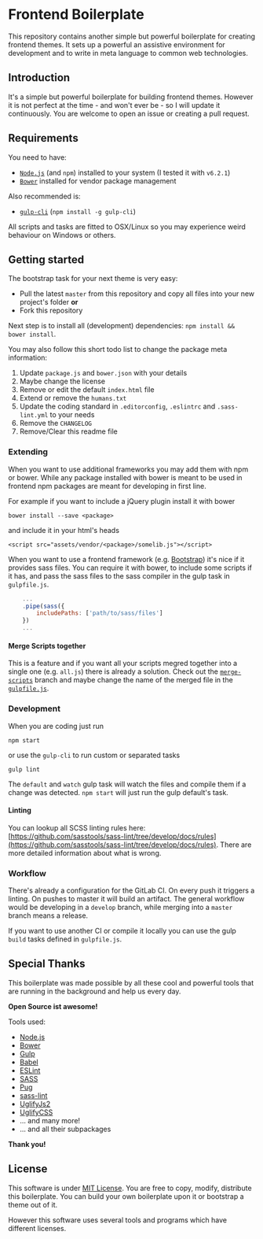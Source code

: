 # Frontend Boilerplate
This repository contains another simple but powerful boilerplate for creating frontend themes. 
It sets up a powerful an assistive environment for development and to write in meta language to common web technologies.

## Introduction
It's a simple but powerful boilerplate for building frontend themes. However it is not perfect 
at the time - and won't ever be - so I will update it continuously. You are welcome to open 
an issue or creating a pull request.

## Requirements
You need to have:
* [`Node.js`](https://nodejs.org/) (and `npm`) installed to your system (I tested it with `v6.2.1`)
* [`Bower`](https://bower.io/) installed for vendor package management

Also recommended is:
* [`gulp-cli`](https://www.npmjs.com/package/gulp-cli) (`npm install -g gulp-cli`)
  
All scripts and tasks are fitted to OSX/Linux so you may experience weird behaviour on Windows or others.

## Getting started
The bootstrap task for your next theme is very easy:
* Pull the latest `master` from this repository and copy all files into your new project's folder **or**
* Fork this repository

Next step is to install all (development) dependencies: `npm install && bower install`.

You may also follow this short todo list to change the package meta information:
1. Update `package.js` and `bower.json` with your details
2. Maybe change the license
3. Remove or edit the default `index.html` file
4. Extend or remove the `humans.txt`
5. Update the coding standard in `.editorconfig`, `.eslintrc` and `.sass-lint.yml` to your needs
6. Remove the `CHANGELOG`
7. Remove/Clear this readme file

### Extending
When you want to use additional frameworks you may add them with npm or bower. 
While any package installed with bower is meant to be used in frontend npm packages are 
meant for developing in first line.
 
For example if you want to include a jQuery plugin install it with bower
```
bower install --save <package>
```
and include it in your html's heads
```
<script src="assets/vendor/<package>/somelib.js"></script>
```

When you want to use a frontend framework (e.g. [Bootstrap](getbootstrap.com)) it's nice if 
it provides sass files. You can require it with bower, to include some scripts if it has, and 
pass the sass files to the sass compiler in the gulp task in `gulpfile.js`.
```JavaScript
	...
	.pipe(sass({
		includePaths: ['path/to/sass/files']
	})
	...
```

#### Merge Scripts together
This is a feature and if you want all your scripts megred together into a single one (e.g. `all.js`) there is already a solution.
Check out the [`merge-scripts`](https://gitlab.com/jdoubleu/frontend-boilerplate/tree/merge-scripts) branch and maybe change the name of the merged file in the [`gulpfile.js`](https://gitlab.com/jdoubleu/frontend-boilerplate/blob/merge-scripts/gulpfile.js).

### Development
When you are coding just run
```
npm start
```
or use the `gulp-cli` to run custom or separated tasks
```
gulp lint
```

The `default` and `watch` gulp task will watch the files and compile them if a change was detected. 
`npm start` will just run the gulp default's task.

#### Linting
You can lookup all SCSS linting rules here: [https://github.com/sasstools/sass-lint/tree/develop/docs/rules](https://github.com/sasstools/sass-lint/tree/develop/docs/rules).
There are more detailed information about what is wrong.

### Workflow
There's already a configuration for the GitLab CI. On every push it triggers a linting.
On pushes to master it will build an artifact. The general workflow would be developing in a `develop` branch, 
while merging into a `master` branch means a release.

If you want to use another CI or compile it locally you can use the gulp `build` tasks defined in `gulpfile.js`.

## Special Thanks
This boilerplate was made possible by all these cool and powerful tools that are running in 
the background and help us every day.
 
**Open Source ist awesome!**

Tools used:
* [Node.js](https://nodejs.org/)
* [Bower](https://bower.io/)
* [Gulp](http://gulpjs.com/)
* [Babel](https://babeljs.io/)
* [ESLint](http://eslint.org/)
* [SASS](http://sass-lang.com/)
* [Pug](https://pugjs.org/)
* [sass-lint](https://stylelint.io/)
* [UglifyJs2](https://github.com/mishoo/UglifyJS2)
* [UglifyCSS](https://github.com/fmarcia/UglifyCSS)
* ... and many more!
* ... and all their subpackages

**Thank you!**

## License
This software is under [MIT License](LICENSE). You are free to copy, modify, distribute this boilerplate.
You can build your own boilerplate upon it or bootstrap a theme out of it.

However this software uses several tools and programs which have different licenses. 